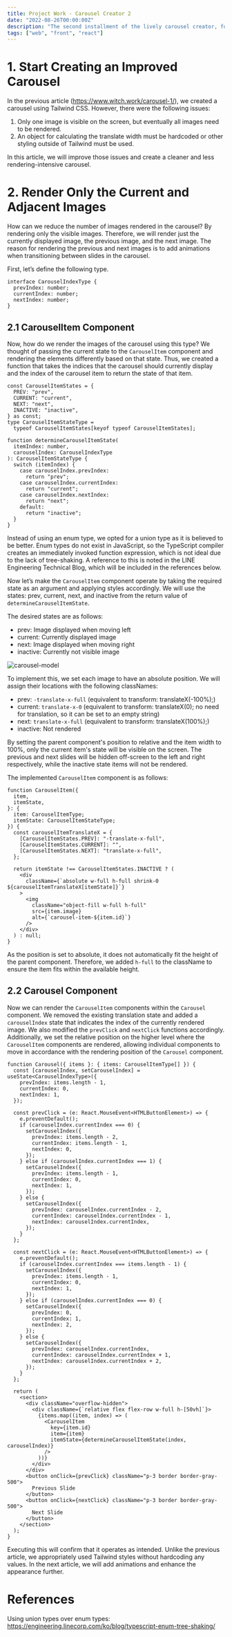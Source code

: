 ```yaml
---
title: Project Work - Carousel Creator 2
date: "2022-08-26T00:00:00Z"
description: "The second installment of the lively carousel creator, focused on creating a flexible code carousel with less rendering."
tags: ["web", "front", "react"]
---
```


# 1. Start Creating an Improved Carousel

In the previous article (https://www.witch.work/carousel-1/), we created a carousel using Tailwind CSS. However, there were the following issues:

1. Only one image is visible on the screen, but eventually all images need to be rendered.
2. An object for calculating the translate width must be hardcoded or other styling outside of Tailwind must be used.

In this article, we will improve those issues and create a cleaner and less rendering-intensive carousel.

# 2. Render Only the Current and Adjacent Images

How can we reduce the number of images rendered in the carousel? By rendering only the visible images. Therefore, we will render just the currently displayed image, the previous image, and the next image. The reason for rendering the previous and next images is to add animations when transitioning between slides in the carousel.

First, let’s define the following type.

```tsx
interface CarouselIndexType {
  prevIndex: number;
  currentIndex: number;
  nextIndex: number;
}
```

## 2.1 CarouselItem Component

Now, how do we render the images of the carousel using this type? We thought of passing the current state to the `CarouselItem` component and rendering the elements differently based on that state. Thus, we created a function that takes the indices that the carousel should currently display and the index of the carousel item to return the state of that item.

```tsx
const CarouselItemStates = {
  PREV: "prev",
  CURRENT: "current",
  NEXT: "next",
  INACTIVE: "inactive",
} as const;
type CarouselItemStateType =
  typeof CarouselItemStates[keyof typeof CarouselItemStates];

function determineCarouselItemState(
  itemIndex: number,
  carouselIndex: CarouselIndexType
): CarouselItemStateType {
  switch (itemIndex) {
    case carouselIndex.prevIndex:
      return "prev";
    case carouselIndex.currentIndex:
      return "current";
    case carouselIndex.nextIndex:
      return "next";
    default:
      return "inactive";
  }
}
```

Instead of using an enum type, we opted for a union type as it is believed to be better. Enum types do not exist in JavaScript, so the TypeScript compiler creates an immediately invoked function expression, which is not ideal due to the lack of tree-shaking. A reference to this is noted in the LINE Engineering Technical Blog, which will be included in the references below.

Now let’s make the `CarouselItem` component operate by taking the required state as an argument and applying styles accordingly. We will use the states: prev, current, next, and inactive from the return value of `determineCarouselItemState`.

The desired states are as follows:

- prev: Image displayed when moving left
- current: Currently displayed image
- next: Image displayed when moving right
- inactive: Currently not visible image

![carousel-model](./carousel-2-1.png)

To implement this, we set each image to have an absolute position. We will assign their locations with the following classNames:

- prev: `-translate-x-full` (equivalent to transform: translateX(-100%);)
- current: `translate-x-0` (equivalent to transform: translateX(0); no need for translation, so it can be set to an empty string)
- next: `translate-x-full` (equivalent to transform: translateX(100%);)
- inactive: Not rendered

By setting the parent component's position to relative and the item width to 100%, only the current item's state will be visible on the screen. The previous and next slides will be hidden off-screen to the left and right respectively, while the inactive state items will not be rendered.

The implemented `CarouselItem` component is as follows:

```tsx
function CarouselItem({
  item,
  itemState,
}: {
  item: CarouselItemType;
  itemState: CarouselItemStateType;
}) {
  const carouselItemTranslateX = {
    [CarouselItemStates.PREV]: "-translate-x-full",
    [CarouselItemStates.CURRENT]: "",
    [CarouselItemStates.NEXT]: "translate-x-full",
  };

  return itemState !== CarouselItemStates.INACTIVE ? (
    <div
      className={`absolute w-full h-full shrink-0 ${carouselItemTranslateX[itemState]}`}
    >
      <img
        className="object-fill w-full h-full"
        src={item.image}
        alt={`carousel-item-${item.id}`}
      />
    </div>
  ) : null;
}
```

As the position is set to absolute, it does not automatically fit the height of the parent component. Therefore, we added `h-full` to the className to ensure the item fits within the available height.

## 2.2 Carousel Component

Now we can render the `CarouselItem` components within the `Carousel` component. We removed the existing translation state and added a `carouselIndex` state that indicates the index of the currently rendered image. We also modified the `prevClick` and `nextClick` functions accordingly. Additionally, we set the relative position on the higher level where the `CarouselItem` components are rendered, allowing individual components to move in accordance with the rendering position of the `Carousel` component.

```tsx
function Carousel({ items }: { items: CarouselItemType[] }) {
  const [carouselIndex, setCarouselIndex] = useState<CarouselIndexType>({
    prevIndex: items.length - 1,
    currentIndex: 0,
    nextIndex: 1,
  });

  const prevClick = (e: React.MouseEvent<HTMLButtonElement>) => {
    e.preventDefault();
    if (carouselIndex.currentIndex === 0) {
      setCarouselIndex({
        prevIndex: items.length - 2,
        currentIndex: items.length - 1,
        nextIndex: 0,
      });
    } else if (carouselIndex.currentIndex === 1) {
      setCarouselIndex({
        prevIndex: items.length - 1,
        currentIndex: 0,
        nextIndex: 1,
      });
    } else {
      setCarouselIndex({
        prevIndex: carouselIndex.currentIndex - 2,
        currentIndex: carouselIndex.currentIndex - 1,
        nextIndex: carouselIndex.currentIndex,
      });
    }
  };

  const nextClick = (e: React.MouseEvent<HTMLButtonElement>) => {
    e.preventDefault();
    if (carouselIndex.currentIndex === items.length - 1) {
      setCarouselIndex({
        prevIndex: items.length - 1,
        currentIndex: 0,
        nextIndex: 1,
      });
    } else if (carouselIndex.currentIndex === 0) {
      setCarouselIndex({
        prevIndex: 0,
        currentIndex: 1,
        nextIndex: 2,
      });
    } else {
      setCarouselIndex({
        prevIndex: carouselIndex.currentIndex,
        currentIndex: carouselIndex.currentIndex + 1,
        nextIndex: carouselIndex.currentIndex + 2,
      });
    }
  };

  return (
    <section>
      <div className="overflow-hidden">
        <div className={`relative flex flex-row w-full h-[50vh]`}>
          {items.map((item, index) => (
            <CarouselItem
              key={item.id}
              item={item}
              itemState={determineCarouselItemState(index, carouselIndex)}
            />
          ))}
        </div>
      </div>
      <button onClick={prevClick} className="p-3 border border-gray-500">
        Previous Slide
      </button>
      <button onClick={nextClick} className="p-3 border border-gray-500">
        Next Slide
      </button>
    </section>
  );
}
```

Executing this will confirm that it operates as intended. Unlike the previous article, we appropriately used Tailwind styles without hardcoding any values. In the next article, we will add animations and enhance the appearance further.

# References

Using union types over enum types: https://engineering.linecorp.com/ko/blog/typescript-enum-tree-shaking/